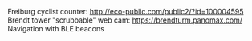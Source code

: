 Freiburg cyclist counter: http://eco-public.com/public2/?id=100004595
Brendt tower "scrubbable" web cam: https://brendturm.panomax.com/
Navigation with BLE beacons